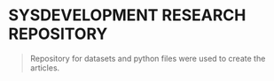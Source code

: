 # SYSDEVELOPMENT RESEARCH REPOSITORY
> Repository for datasets and python files were used to create the articles.
